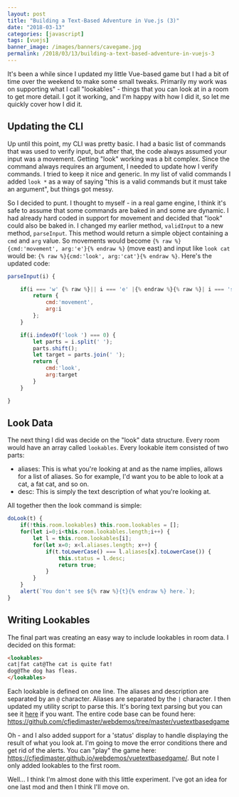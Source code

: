 ```yaml
---
layout: post
title: "Building a Text-Based Adventure in Vue.js (3)"
date: "2018-03-13"
categories: [javascript]
tags: [vuejs]
banner_image: /images/banners/cavegame.jpg
permalink: /2018/03/13/building-a-text-based-adventure-in-vuejs-3
---
```


It's been a while since I updated my little Vue-based game but I had a bit of time over the weekend to make some small tweaks. Primarily my work was on supporting what I call "lookables" - things that you can look at in a room to get more detail. I got it working, and I'm happy with how I did it, so let me quickly cover how I did it.

Updating the CLI
---

Up until this point, my CLI was pretty basic. I had a basic list of commands that was used to verify input, but after that, the code always assumed your input was a movement. Getting "look" working was a bit complex. Since the command always requires an argument, I needed to update how I verify commands. I tried to keep it nice and generic. In my list of valid commands I added `look *` as a way of saying "this is a valid commands but it must take an argument", but things got messy. 

So I decided to punt. I thought to myself - in a real game engine, I think it's safe to assume that some commands are baked in and some are dynamic. I had already hard coded in support for movement and decided that "look" could also be baked in. I changed my earlier method, `validInput` to a new method, `parseInput`. This method would return a simple object containing a `cmd` and `arg` value. So movements would become `{% raw %}{cmd:'movement', arg:'e'}{% endraw %}` (move east) and input like `look cat` would be: `{% raw %}{cmd:'look', arg:'cat'}{% endraw %}`. Here's the updated code:

```js
parseInput(i) {

	if(i === 'w' {% raw %}|| i === 'e' |{% endraw %}{% raw %}| i === 's' |{% endraw %}| i === 'n') {
		return {
			cmd:'movement',
			arg:i
		};
	}

	if(i.indexOf('look ') === 0) {
		let parts = i.split(' ');
		parts.shift();
		let target = parts.join(' ');
		return {
			cmd:'look',
			arg:target
		}
	}

}
```

Look Data
---

The next thing I did was decide on the "look" data structure. Every room would have an array called `lookables`. Every lookable item consisted of two parts:

* aliases: This is what you're looking at and as the name implies, allows for a list of aliases. So for example, I'd want you to be able to look at a cat, a fat cat, and so on.
* desc: This is simply the text description of what you're looking at.

All together then the look command is simple:

```js
doLook(t) {
	if(!this.room.lookables) this.room.lookables = [];
	for(let i=0;i<this.room.lookables.length;i++) {
		let l = this.room.lookables[i];
		for(let x=0; x<l.aliases.length; x++) {
			if(t.toLowerCase() === l.aliases[x].toLowerCase()) {
				this.status = l.desc;
				return true;
			}
		}
	}
	alert(`You don't see ${% raw %}{t}{% endraw %} here.`);
}
```

Writing Lookables
---

The final part was creating an easy way to include lookables in room data. I decided on this format:

```html
<lookables>
cat|fat cat@The cat is quite fat!
dog@The dog has fleas.
</lookables>
```

Each lookable is defined on one line. The aliases and description are separated by an `@` character. Aliases are separated by the `|` character. I then updated my utility script to parse this. It's boring text parsing but you can see it [here](https://github.com/cfjedimaster/webdemos/blob/master/vuetextbasedgame/util.js) if you want. The entire code base can be found here: https://github.com/cfjedimaster/webdemos/tree/master/vuetextbasedgame

Oh - and I also added support for a 'status' display to handle displaying the result of what you look at. I'm going to move the error conditions there and get rid of the alerts. You can "play" the game here: https://cfjedimaster.github.io/webdemos/vuetextbasedgame/. But note I only added lookables to the first room.

Well... I think I'm almost done with this little experiment. I've got an idea for one last mod and then I think I'll move on.